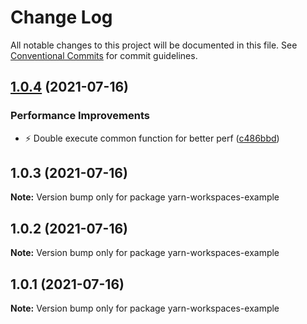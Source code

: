 # Change Log

All notable changes to this project will be documented in this file.
See [Conventional Commits](https://conventionalcommits.org) for commit guidelines.

## [1.0.4](https://github.com/philschoefer/yarn-workspaces-example/compare/v1.0.3...v1.0.4) (2021-07-16)


### Performance Improvements

* :zap: Double execute common function for better perf ([c486bbd](https://github.com/philschoefer/yarn-workspaces-example/commit/c486bbdd12b45f38683f76b080bf1e57856dd984))





## 1.0.3 (2021-07-16)

**Note:** Version bump only for package yarn-workspaces-example





## 1.0.2 (2021-07-16)

**Note:** Version bump only for package yarn-workspaces-example





## 1.0.1 (2021-07-16)

**Note:** Version bump only for package yarn-workspaces-example
